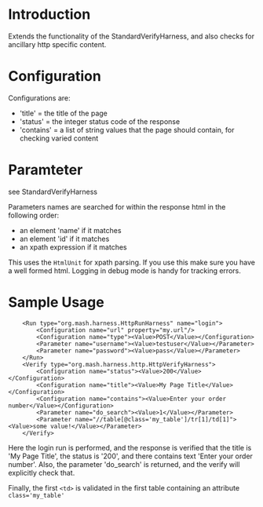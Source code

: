 # Introduction #

Extends the functionality of the StandardVerifyHarness, and also checks for ancillary http specific content.


# Configuration #
Configurations are:
  * 'title' = the title of the page
  * 'status' = the integer status code of the response
  * 'contains' = a list of string values that the page should contain, for checking varied content

# Paramteter #
see StandardVerifyHarness

Parameters names are searched for within the response html in the following order:
  * an element 'name' if it matches
  * an element 'id' if it matches
  * an xpath expression if it matches

This uses the `HtmlUnit` for xpath parsing.  If you use this make sure you have a well formed html.  Logging in debug mode is handy for tracking errors.

# Sample Usage #
```
    <Run type="org.mash.harness.HttpRunHarness" name="login">
        <Configuration name="url" property="my.url"/>
        <Configuration name="type"><Value>POST</Value></Configuration>
        <Parameter name="username"><Value>testuser</Value></Parameter>
        <Parameter name="password"><Value>pass</Value></Parameter>
    </Run>
    <Verify type="org.mash.harness.http.HttpVerifyHarness">
        <Configuration name="status"><Value>200</Value></Configuration>
        <Configuration name="title"><Value>My Page Title</Value></Configuration>
        <Configuration name="contains"><Value>Enter your order number</Value></Configuration>
        <Parameter name="do_search"><Value>1</Value></Parameter>
        <Parameter name="//table[@class='my_table']/tr[1]/td[1]"><Value>some value!</Value></Parameter>
    </Verify>
```

Here the login run is performed, and the response is verified that the title is 'My Page Title', the status is '200', and there contains text 'Enter your order number'.  Also, the parameter 'do\_search' is returned, and the verify will explicitly check that.

Finally, the first `<td>` is validated in the first table containing an attribute `class='my_table'`